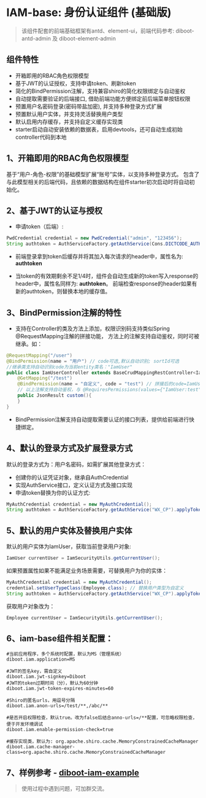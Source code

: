 # IAM-base: 身份认证组件 (基础版)
> 该组件配套的前端基础框架有antd、element-ui，前端代码参考: diboot-antd-admin 及 diboot-element-admin
## 组件特性
* 开箱即用的RBAC角色权限模型
* 基于JWT的认证授权，支持申请token、刷新token
* 简化的BindPermission注解，支持兼容shiro的简化权限绑定与自动鉴权
* 自动提取需要验证的后端接口, 借助前端功能方便绑定前后端菜单按钮权限
* 预置用户名密码登录(密码带盐加密), 并支持多种登录方式扩展
* 预置默认用户实体，并支持灵活替换用户类型
* 默认启用内存缓存，并支持自定义缓存实现类
* starter启动自动安装依赖的数据表，启用devtools，还可自动生成初始controller代码到本地

## 1、开箱即用的RBAC角色权限模型
基于“用户-角色-权限”的基础模型扩展“账号”实体，以支持多种登录方式。
包含了与此模型相关的后端代码，且依赖的数据结构在组件starter初次启动时将自动初始化。

## 2、基于JWT的认证与授权
* 申请token（后端）: 
~~~java
PwdCredential credential = new PwdCredential("admin", "123456");
String authtoken = AuthServiceFactory.getAuthService(Cons.DICTCODE_AUTH_TYPE.PWD.name()).applyToken(credential);
~~~
* 前端登录拿到token后缓存并将其加入每次请求的header中，属性名为: **authtoken**

* 当token的有效期剩余不足1/4时，组件会自动生成新的token写入response的header中，属性名同样为: **authtoken**。
前端检查response的header如果有新的authtoken，则替换本地的缓存值。

## 3、BindPermission注解的特性
* 支持在Controller的类及方法上添加，权限识别码支持类似Spring @RequestMapping注解的拼接功能，
方法上的注解支持自动鉴权，同时可被继承。如：
~~~java
@RequestMapping("/user")
@BindPermission(name = "用户") // code可选,默认自动识别; sortId可选
//继承类支持自动识别code为当前entity类名："IamUser"
public class IamUserController extends BaseCrudMappingRestController<IamUser, IamUserVO> {
    @GetMapping("/test")
    @BindPermission(name = "自定义", code = "test") // 拼接后的code=IamUser:test
    // 以上注解支持自动鉴权，与 @RequiresPermissions(values={"IamUser:test"}) 等效，省掉前缀以简化及继承。
    public JsonResult custom(){
    }
}
~~~

* BindPermission注解支持自动提取需要认证的接口列表，提供给前端进行快捷绑定。

## 4、默认的登录方式及扩展登录方式
默认的登录方式为：用户名密码，如需扩展其他登录方式：
* 创建你的认证凭证对象，继承自AuthCredential
* 实现AuthService接口，定义认证方式及接口实现
* 申请token替换为你的认证方式: 
~~~java
MyAuthCredential credential = new MyAuthCredential();
String authtoken = AuthServiceFactory.getAuthService("WX_CP").applyToken(credential);
~~~

## 5、默认的用户实体及替换用户实体
默认的用户实体为IamUser，获取当前登录用户对象:
~~~java
IamUser currentUser = IamSecurityUtils.getCurrentUser();
~~~
如果预置属性如果不能满足业务场景需要，可替换用户为你的实体：
~~~java
MyAuthCredential credential = new MyAuthCredential();
credential.setUserTypeClass(Employee.class); // 替换用户类型为自定义
String authtoken = AuthServiceFactory.getAuthService("WX_CP").applyToken(credential);
~~~
获取用户对象改为：
~~~java
Employee currentUser = IamSecurityUtils.getCurrentUser();
~~~
        
## 6、iam-base组件相关配置：
```
#当前应用程序，多个系统时配置，默认为MS（管理系统）
diboot.iam.application=MS

#JWT的签名key，需自定义
diboot.iam.jwt-signkey=Diboot
#JWT的token过期时间（分），默认为60分钟
diboot.iam.jwt-token-expires-minutes=60

#Shiro的匿名urls，用逗号分隔
diboot.iam.anon-urls=/test/**,/abc/**

#是否开启权限检查，默认true。改为false后结合anno-urls=/**配置，可忽略权限检查，便于开发环境调试
diboot.iam.enable-permission-check=true

#缓存实现类，默认为: org.apache.shiro.cache.MemoryConstrainedCacheManager
diboot.iam.cache-manager-class=org.apache.shiro.cache.MemoryConstrainedCacheManager
```

## 7、样例参考 - [diboot-iam-example](https://github.com/dibo-software/diboot-example/tree/master/diboot-iam-example)

> 使用过程中遇到问题，可加群交流。
